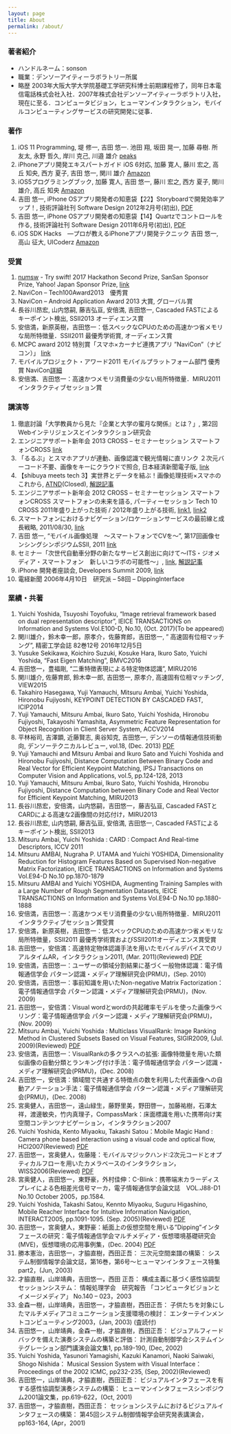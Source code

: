 ```yaml
---
layout: page
title: About
permalink: /about/
---
```


### 著者紹介
* ハンドルネーム：sonson
* 職業：デンソーアイティーラボラトリー所属
* 略歴
2003年大阪大学大学院基礎工学研究科博士前期課程修了，同年日本電信電話株式会社入社．2007年株式会社デンソーアイティーラボラトリ入社，現在に至る．コンピュータビジョン，ヒューマンインタラクション，モバイルコンピューティングサービスの研究開発に従事．

### 著作
1. iOS 11 Programming, 堤 修一, 吉田 悠一. 池田 翔, 坂田 晃一, 加藤 尋樹. 所 友太, 永野 哲久, 岸川 克己, 川邉 雄介 [peaks](http://peaks.cc/sonson_twit/iOS11/)
1. iPhoneアプリ開発エキスパートガイド iOS 6対応, 加藤 寛人, 藤川 宏之, 高丘 知央, 西方 夏子, 吉田 悠一, 関川 雄介 [Amazon](http://www.amazon.co.jp/exec/obidos/ASIN/4844333852/sonsonpicture-22/ref=nosim/)
2. iOS5プログラミングブック, 加藤 寛人, 吉田 悠一, 藤川 宏之, 西方 夏子, 関川 雄介, 高丘 知央 [Amazon](http://www.amazon.co.jp/exec/obidos/ASIN/4844332228/sonsonpicture-22/ref=nosim/)
3. 吉田 悠一, iPhone OSアプリ開発者の知恵袋【22】Storyboardで開発効率アップ！, 技術評論社刊 Software Design 2012年2月号(初出), [PDF](http://sonson.jp/downloads/sd201202.pdf)
4. 吉田 悠一, iPhone OSアプリ開発者の知恵袋【14】Quartzでコントロールを作る, 技術評論社刊 Software Design 2011年6月号(初出), [PDF](http://sonson.jp/downloads/sd201206.pdf)
5. iOS SDK Hacks　―プロが教えるiPhoneアプリ開発テクニック 吉田 悠一, 高山 征大, UICoderz [Amazon](http://www.amazon.co.jp/exec/obidos/ASIN/4873114721/sonsonpicture-22/ref=nosim/)

### 受賞
1. [numsw](https://github.com/sonsongithub/numsw) - Try swift! 2017 Hackathon Second Prize, SanSan Sponsor Prize, Yahoo! Japan Sponsor Prize, [link](https://tryswift.devpost.com/submissions)
1. NaviCon – Tech100Award2013　優秀賞
2. NaviCon – Android Application Award 2013 大賞, グローバル賞
3. 長谷川昂宏, 山内悠嗣, 藤吉弘亘, 安倍満, 吉田悠一, Cascaded FASTによるキーポイント検出, SSII2013 オーディエンス賞
4. 安倍満，新原英樹，吉田悠一：低スペックなCPUのための高速かつ省メモリな局所特徴量．SSII2011 最優秀学術賞, オーディエンス賞
5. MCPC award 2012 特別賞「スマホ×カーナビ連携アプリ ”NaviCon”（ナビコン）」 [link](http://www.mcpc-jp.org/award2012/index.html)
6. モバイルプロジェクト・アワード2011 モバイルプラットフォーム部門 優秀賞 NaviCon[詳細](http://www.mcf.to/mpa/2011/winner/index.htm)
7. 安倍満、吉田悠一：高速かつメモリ消費量の少ない局所特徴量．MIRU2011 インタラクティブセッション賞

### 講演等
1. 徹底討論「大学教員から見た『企業と大学の蜜月な関係』とは？」, 第2回Webインテリジェンスとインタラクション研究会
1. エンジニアサポート新年会 2013 CROSS – セミナーセッション スマートフォンCROSS [link](http://response.jp/article/2013/01/25/189662.html)
2. 「るるぶ」とスマホアプリが連動、画像認識で観光情報に直リンク ２次元バーコード不要、画像をキーにクラウドで照合, 日本経済新聞電子版, [link](http://www.nikkei.com/article/DGXNZO43531600Z00C12A7000000/)
3. 【shibuya meets tech 3】実世界とデータを結ぶ！画像処理技術×スマホのこれから, [ATND](http://atnd.org/events/29219)(Closed), [解説記事](http://gihyo.jp/news/report/01/shibuya_mt/0003)
4. エンジニアサポート新年会 2012 CROSS – セミナーセッション スマートフォンCROSS スマートフォンの未来を語る, パーティーセッション Tech 10 CROSS 2011年盛り上がった技術 / 2012年盛り上がる技術, [link1](http://www.rbbtoday.com/article/2012/01/27/85636.html), [link2](http://ascii.jp/elem/000/000/665/665293/)
5. スマートフォンにおけるナビゲーション/ロケーションサービスの最前線と成長戦略, 2011/08/30, [link](http://response.jp/article/2011/08/09/160740.html)
6. 吉田 悠一, “モバイル画像処理　～スマートフォンでCVを～”, 第17回画像センシングシンポジウムSSII, 2011 [link](http://www.ssii.jp/11/special_program_tutorial.html)
7. セミナー「次世代自動車分野の新たなサービス創出に向けて～ITS・ジオメディア・スマートフォン　新しいコラボの可能性～」, [link](https://gifu-itmonodukuri.jp/modules/eguide/event.php?eid=52), [解説記事](http://response.jp/article/2011/02/14/151803.html)
8. iPhone 開発者座談会, Developers Summit 2009, [link](http://codezine.jp/devsumi/2009/timetable/detail#719)
9. 電経新聞 2006年4月10日　研究派 – 58回 – DippingInterface

### 業績・共著
1. Yuichi Yoshida, Tsuyoshi Toyofuku, “Image retrieval framework based on dual representation descriptor”, IEICE TRANSACTIONS on Information and Systems Vol.E100-D, No.10, (Oct. 2017)(To be appeared)
1. 関川雄介，鈴木幸一郎，原孝介，佐藤育郎，吉田悠一, ” 高速固有位相マッチング”, 精密工学会誌 82巻12号 2016年12月5日
1. Yusuke Sekikawa, Koichiro Suzuki, Kosuke Hara, Ikuro Sato, Yuichi Yoshida, “Fast Eigen Matching”, BMVC2016
1. 吉田悠一，豊福剛, “二重特徴表現による特定物体認識”, MIRU2016
1. 関川雄介, 佐藤育郎, 鈴木幸一郎, 吉田悠一, 原孝介, 高速固有位相マッチング, VIEW2015
1. Takahiro Hasegawa, Yuji Yamauchi, Mitsuru Ambai, Yuichi Yoshida, Hironobu Fujiyoshi, KEYPOINT DETECTION BY CASCADED FAST, ICIP2014
1. Yuji Yamauchi, Mitsuru Ambai, Ikuro Sato, Yuichi Yoshida, Hironobu Fujiyoshi, Takayoshi Yamashita, Asymmetric Feature Representation for Object Recognition in Client Server System, ACCV2014
1. 平林裕司, 吉澤顕, 近藤賢志, 奥谷知克, 吉田悠一, デンソーの情報通信技術動向, デンソーテクニカルレビュー, vol.18, (Dec. 2013) [PDF](https://www.denso.co.jp/ja/aboutdenso/technology/dtr/v18/files/20.pdf)
2. Yuji Yamauchi and Mitsuru Ambai and Ikuro Sato and Yuichi Yoshida and Hironobu Fujiyoshi, Distance Computation Between Binary Code and Real Vector for Efficient Keypoint Matching, IPSJ Transactions on Computer Vision and Applications, vol.5, pp.124-128, 2013
3. Yuji Yamauchi, Mitsuru Ambai, Ikuro Sato, Yuichi Yoshida, Hironobu Fujiyoshi, Distance Computation between Binary Code and Real Vector for Efficient Keypoint Matching, MIRU2013
4. 長谷川昂宏，安倍満，山内悠嗣，吉田悠一，藤吉弘亘, Cascaded FASTとCARDによる高速な2画像間の対応付け，MIRU2013
5. 長谷川昂宏, 山内悠嗣, 藤吉弘亘, 安倍満, 吉田悠一, Cascaded FASTによるキーポイント検出, SSII2013
6. Mitsuru Ambai, Yuichi Yoshida : CARD : Compact And Real-time Descriptors, ICCV 2011
7. Mitsuru AMBAI, Nugraha P. UTAMA and Yuichi YOSHIDA, Dimensionality Reduction for Histogram Features Based on Supervised Non-negative Matrix Factorization, IEICE TRANSACTIONS on Information and Systems Vol.E94-D No.10 pp.1870-1879
8. Mitsuru AMBAI and Yuichi YOSHIDA, Augmenting Training Samples with a Large Number of Rough Segmentation Datasets, IEICE TRANSACTIONS on Information and Systems Vol.E94-D No.10 pp.1880-1888
9. 安倍満，吉田悠一：高速かつメモリ消費量の少ない局所特徴量．MIRU2011 インタラクティブセッション賞受賞
10. 安倍満，新原英樹，吉田悠一：低スペックCPUのための高速かつ省メモリな局所特徴量，SSII2011 最優秀学術賞およびSSII2011オーディエンス賞受賞
11. 吉田悠一，安倍満：高速特定物体認識手法を用いたモバイルデバイスでのリアルタイムAR，インタラクション2011, (Mar. 2011)(Reviewed) [PDF](http://sonson.jp/downloads/interaction2011.pdf)
12. 安倍満，吉田悠一：ユーザーの領域分割結果に基づく一般物体認識：電子情報通信学会 パターン認識・メディア理解研究会(PRMU)，(Sep. 2010)
13. 安倍満，吉田悠一：事前知識を用いたNon-negative Matrix Factorization：電子情報通信学会 パターン認識・メディア理解研究会(PRMU)，(Nov. 2009)
14. 吉田悠一，安倍満：Visual wordとwordの共起確率モデルを使った画像ラベリング：電子情報通信学会 パターン認識・メディア理解研究会(PRMU)，(Nov. 2009)
15. Mitsuru Ambai, Yuichi Yoshida : Multiclass VisualRank: Image Ranking Method in Clustered Subsets Based on Visual Features, SIGIR2009, (Jul. 2009)(Reviewed) [PDF](http://sonson.jp/archive/sigir2009.pdf)
16. 安倍満，吉田悠一：VisualRankの多クラスへの拡張: 画像特徴量を用いた類似画像の自動分類とランキング付け手法：電子情報通信学会 パターン認識・メディア理解研究会(PRMU)，(Dec. 2008)
17. 吉田悠一，安倍満：領域間で共通する特徴点の数を利用した代表画像への自動アノテーション手法：電子情報通信学会 パターン認識・メディア理解研究会(PRMU)，(Dec. 2008)
18. 宮奥健人，吉田悠一，遠山緑生，藤野里美，野田啓一，加藤祐樹，石澤太祥，渡邊敏央，竹内真理子，CompassMark：床面標識を用いた携帯向け実空間コンテンツナビゲーション，インタラクション2007
19. Yuichi Yoshida, Kento Miyaoku, Takashi Satou：Mobile Magic Hand : Camera phone based interaction using a visual code and optical flow, HCI2007(Reviewed) [PDF](http://sonson.jp/downloads/hci2007.pdf)
20. 吉田悠一，宮奥健人，佐藤隆：モバイルマジックハンド:2次元コードとオプティカルフローを用いたカメラベースのインタラクション，WISS2006(Reviewed) [PDF](http://sonson.jp/downloads/wiss2006.pdf)
21. 宮奥健人，吉田悠一，東野豪，外村佳伸：C-Blink：携帯端末カラーディスプレイによる色相差光信号マーカ，電子情報通信学会論文誌　VOL.J88-D1 No.10 October 2005，pp.1584.
22. Yuichi Yoshida, Takashi Satou, Kennto Miyaoku, Suguru Higashino, Mobile Reacher Interface for Intuitive Information Navigation, INTERACT2005, pp.1091-1095. (Sep. 2005)(Reviewed) [PDF](http://sonson.jp/downloads/interact2005.pdf)
23. 吉田悠一，宮奥健人，東野豪：紙面上の仮想空間を用いる”Dipping”インタフェースの研究：電子情報通信学会マルチメディア・仮想環境基礎研究会(MVE)，仮想環境の応用事例集，(Dec. 2004) [PDF](http://sonson.jp/downloads/MVE200412.pdf)
24. 勝本憲治，吉田悠一，才脇直樹，西田正吾： 三次元空間楽譜の構築： システム制御情報学会論文誌，第16巻，第6号〜ヒューマンインタフェース特集part2，(Jun, 2003)
25. 才脇直樹，山岸靖典，吉田悠一，西田 正吾： 構成主義に基づく感性協調型セッションシステム： 情報処理学会　研究報告 「コンピュータビジョンとイメージメディア」 No.140 – 023，2003
26. 金森一樹，山岸靖典，吉田悠一，才脇直樹，西田正吾： 子供たちを対象にしたマルチメディアコミュニケーション支援環境の検討： エンターテインメントコンピューティング2003，(Jan, 2003) (査読付)
27. 吉田悠一，山岸靖典，金森一樹，才脇直樹，西田正吾： ビジュアルフィードバックを備えた演奏システムの構築と評価： 計測自動制御学会システムインテグレーション部門講演会論文集1, pp.189-190, (Dec, 2002)
28. Yuichi Yoshida, Yasunori Yamagishi, Kazuki Kanamori, Naoki Saiwaki, Shogo Nishida： Musical Session System with Visual Interface： Proceedings of the 2002 ICMC, pp232-235, (Sep, 2002)(Reviewed)
29. 吉田悠一，山岸靖典，才脇直樹，西田正吾： ビジュアルインタフェースを有する感性協調型演奏システムの構築： ヒューマンインタフェースシンポジウム2001論文集，pp.619-622，(Oct, 2001)
30. 吉田悠一，才脇直樹，西田正吾： セッションシステムにおけるビジュアルインタフェースの構築： 第45回システム制御情報学会研究発表講演会，pp163-164, (Apr，2001)
